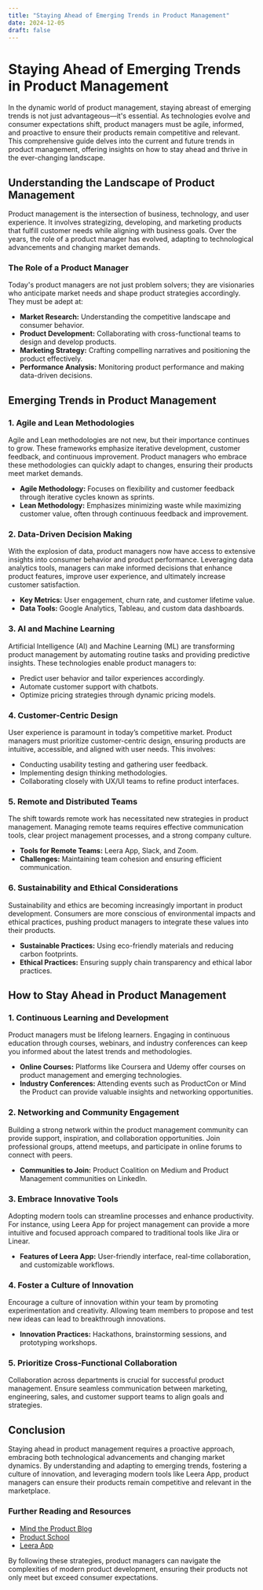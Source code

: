 ```yaml
---
title: "Staying Ahead of Emerging Trends in Product Management"
date: 2024-12-05
draft: false
---
```

# Staying Ahead of Emerging Trends in Product Management

In the dynamic world of product management, staying abreast of emerging trends is not just advantageous—it's essential. As technologies evolve and consumer expectations shift, product managers must be agile, informed, and proactive to ensure their products remain competitive and relevant. This comprehensive guide delves into the current and future trends in product management, offering insights on how to stay ahead and thrive in the ever-changing landscape.

## Understanding the Landscape of Product Management

Product management is the intersection of business, technology, and user experience. It involves strategizing, developing, and marketing products that fulfill customer needs while aligning with business goals. Over the years, the role of a product manager has evolved, adapting to technological advancements and changing market demands.

### The Role of a Product Manager

Today's product managers are not just problem solvers; they are visionaries who anticipate market needs and shape product strategies accordingly. They must be adept at:

- **Market Research:** Understanding the competitive landscape and consumer behavior.
- **Product Development:** Collaborating with cross-functional teams to design and develop products.
- **Marketing Strategy:** Crafting compelling narratives and positioning the product effectively.
- **Performance Analysis:** Monitoring product performance and making data-driven decisions.

## Emerging Trends in Product Management

### 1. Agile and Lean Methodologies

Agile and Lean methodologies are not new, but their importance continues to grow. These frameworks emphasize iterative development, customer feedback, and continuous improvement. Product managers who embrace these methodologies can quickly adapt to changes, ensuring their products meet market demands.

- **Agile Methodology:** Focuses on flexibility and customer feedback through iterative cycles known as sprints.
- **Lean Methodology:** Emphasizes minimizing waste while maximizing customer value, often through continuous feedback and improvement.

### 2. Data-Driven Decision Making

With the explosion of data, product managers now have access to extensive insights into consumer behavior and product performance. Leveraging data analytics tools, managers can make informed decisions that enhance product features, improve user experience, and ultimately increase customer satisfaction.

- **Key Metrics:** User engagement, churn rate, and customer lifetime value.
- **Data Tools:** Google Analytics, Tableau, and custom data dashboards.

### 3. AI and Machine Learning

Artificial Intelligence (AI) and Machine Learning (ML) are transforming product management by automating routine tasks and providing predictive insights. These technologies enable product managers to:

- Predict user behavior and tailor experiences accordingly.
- Automate customer support with chatbots.
- Optimize pricing strategies through dynamic pricing models.

### 4. Customer-Centric Design

User experience is paramount in today’s competitive market. Product managers must prioritize customer-centric design, ensuring products are intuitive, accessible, and aligned with user needs. This involves:

- Conducting usability testing and gathering user feedback.
- Implementing design thinking methodologies.
- Collaborating closely with UX/UI teams to refine product interfaces.

### 5. Remote and Distributed Teams

The shift towards remote work has necessitated new strategies in product management. Managing remote teams requires effective communication tools, clear project management processes, and a strong company culture.

- **Tools for Remote Teams:** Leera App, Slack, and Zoom.
- **Challenges:** Maintaining team cohesion and ensuring efficient communication.

### 6. Sustainability and Ethical Considerations

Sustainability and ethics are becoming increasingly important in product development. Consumers are more conscious of environmental impacts and ethical practices, pushing product managers to integrate these values into their products.

- **Sustainable Practices:** Using eco-friendly materials and reducing carbon footprints.
- **Ethical Practices:** Ensuring supply chain transparency and ethical labor practices.

## How to Stay Ahead in Product Management

### 1. Continuous Learning and Development

Product managers must be lifelong learners. Engaging in continuous education through courses, webinars, and industry conferences can keep you informed about the latest trends and methodologies.

- **Online Courses:** Platforms like Coursera and Udemy offer courses on product management and emerging technologies.
- **Industry Conferences:** Attending events such as ProductCon or Mind the Product can provide valuable insights and networking opportunities.

### 2. Networking and Community Engagement

Building a strong network within the product management community can provide support, inspiration, and collaboration opportunities. Join professional groups, attend meetups, and participate in online forums to connect with peers.

- **Communities to Join:** Product Coalition on Medium and Product Management communities on LinkedIn.

### 3. Embrace Innovative Tools

Adopting modern tools can streamline processes and enhance productivity. For instance, using Leera App for project management can provide a more intuitive and focused approach compared to traditional tools like Jira or Linear.

- **Features of Leera App:** User-friendly interface, real-time collaboration, and customizable workflows.

### 4. Foster a Culture of Innovation

Encourage a culture of innovation within your team by promoting experimentation and creativity. Allowing team members to propose and test new ideas can lead to breakthrough innovations.

- **Innovation Practices:** Hackathons, brainstorming sessions, and prototyping workshops.

### 5. Prioritize Cross-Functional Collaboration

Collaboration across departments is crucial for successful product management. Ensure seamless communication between marketing, engineering, sales, and customer support teams to align goals and strategies.

## Conclusion

Staying ahead in product management requires a proactive approach, embracing both technological advancements and changing market dynamics. By understanding and adapting to emerging trends, fostering a culture of innovation, and leveraging modern tools like Leera App, product managers can ensure their products remain competitive and relevant in the marketplace.

### Further Reading and Resources

- [Mind the Product Blog](https://www.mindtheproduct.com/blog/)
- [Product School](https://www.productschool.com/)
- [Leera App](https://leera.app)

By following these strategies, product managers can navigate the complexities of modern product development, ensuring their products not only meet but exceed consumer expectations.